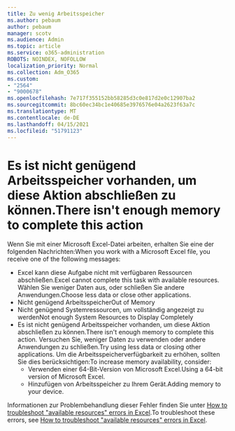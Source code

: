 ```yaml
---
title: Zu wenig Arbeitsspeicher
ms.author: pebaum
author: pebaum
manager: scotv
ms.audience: Admin
ms.topic: article
ms.service: o365-administration
ROBOTS: NOINDEX, NOFOLLOW
localization_priority: Normal
ms.collection: Adm_O365
ms.custom:
- "2564"
- "9000678"
ms.openlocfilehash: 7e717f355152bb58285d3c0e817d2e0c12907ba2
ms.sourcegitcommit: 8bc60ec34bc1e40685e3976576e04a2623f63a7c
ms.translationtype: MT
ms.contentlocale: de-DE
ms.lasthandoff: 04/15/2021
ms.locfileid: "51791123"
---
```

# <a name="there-isnt-enough-memory-to-complete-this-action"></a><span data-ttu-id="bebc8-102">Es ist nicht genügend Arbeitsspeicher vorhanden, um diese Aktion abschließen zu können.</span><span class="sxs-lookup"><span data-stu-id="bebc8-102">There isn't enough memory to complete this action</span></span>

<span data-ttu-id="bebc8-103">Wenn Sie mit einer Microsoft Excel-Datei arbeiten, erhalten Sie eine der folgenden Nachrichten:</span><span class="sxs-lookup"><span data-stu-id="bebc8-103">When you work with a Microsoft Excel file, you receive one of the following messages:</span></span>

- <span data-ttu-id="bebc8-104">Excel kann diese Aufgabe nicht mit verfügbaren Ressourcen abschließen.</span><span class="sxs-lookup"><span data-stu-id="bebc8-104">Excel cannot complete this task with available resources.</span></span> <span data-ttu-id="bebc8-105">Wählen Sie weniger Daten aus, oder schließen Sie andere Anwendungen.</span><span class="sxs-lookup"><span data-stu-id="bebc8-105">Choose less data or close other applications.</span></span>
- <span data-ttu-id="bebc8-106">Nicht genügend Arbeitsspeicher</span><span class="sxs-lookup"><span data-stu-id="bebc8-106">Out of Memory</span></span>
- <span data-ttu-id="bebc8-107">Nicht genügend Systemressourcen, um vollständig angezeigt zu werden</span><span class="sxs-lookup"><span data-stu-id="bebc8-107">Not enough System Resources to Display Completely</span></span>
- <span data-ttu-id="bebc8-108">Es ist nicht genügend Arbeitsspeicher vorhanden, um diese Aktion abschließen zu können.</span><span class="sxs-lookup"><span data-stu-id="bebc8-108">There isn't enough memory to complete this action.</span></span> <span data-ttu-id="bebc8-109">Versuchen Sie, weniger Daten zu verwenden oder andere Anwendungen zu schließen.</span><span class="sxs-lookup"><span data-stu-id="bebc8-109">Try using less data or closing other applications.</span></span> <span data-ttu-id="bebc8-110">Um die Arbeitsspeicherverfügbarkeit zu erhöhen, sollten Sie dies berücksichtigen:</span><span class="sxs-lookup"><span data-stu-id="bebc8-110">To increase memory availability, consider:</span></span> 
    - <span data-ttu-id="bebc8-111">Verwenden einer 64-Bit-Version von Microsoft Excel.</span><span class="sxs-lookup"><span data-stu-id="bebc8-111">Using a 64-bit version of Microsoft Excel.</span></span>
    - <span data-ttu-id="bebc8-112">Hinzufügen von Arbeitsspeicher zu Ihrem Gerät.</span><span class="sxs-lookup"><span data-stu-id="bebc8-112">Adding memory to your device.</span></span>

<span data-ttu-id="bebc8-113">Informationen zur Problembehandlung dieser Fehler finden Sie unter [How to troubleshoot "available resources" errors in Excel](https://docs.microsoft.com/office/troubleshoot/excel/available-resources-errors).</span><span class="sxs-lookup"><span data-stu-id="bebc8-113">To troubleshoot these errors, see [How to troubleshoot "available resources" errors in Excel](https://docs.microsoft.com/office/troubleshoot/excel/available-resources-errors).</span></span>
